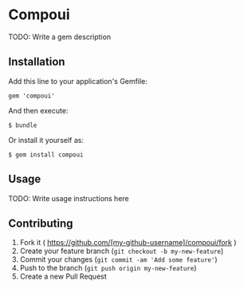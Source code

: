 # Compoui

TODO: Write a gem description

## Installation

Add this line to your application's Gemfile:

    gem 'compoui'

And then execute:

    $ bundle

Or install it yourself as:

    $ gem install compoui

## Usage

TODO: Write usage instructions here

## Contributing

1. Fork it ( https://github.com/[my-github-username]/compoui/fork )
2. Create your feature branch (`git checkout -b my-new-feature`)
3. Commit your changes (`git commit -am 'Add some feature'`)
4. Push to the branch (`git push origin my-new-feature`)
5. Create a new Pull Request
